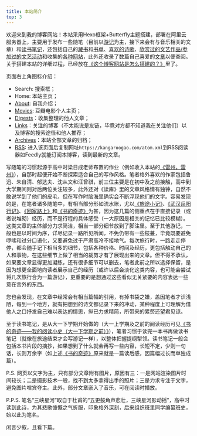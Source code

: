 ```yaml
---
title: 本站简介
top: 3
---
```


欢迎来到我的博客网站！本站采用Hexo框架+Butterfly主题搭建，部署在阿里云服务器上，主要用于发布一些随笔（目前以[游记](https://kangaroogao.com/categories/%E6%B8%B8%E8%AE%B0/)为主，接下来会有与音乐相关的文章）和[读书笔记](https://kangaroogao.com/categories/%E8%AF%BB%E4%B9%A6%E7%AC%94%E8%AE%B0/)，还包括自己的[藏书](https://kangaroogao.com/2024/11/15/%E8%97%8F%E4%B9%A6/)和[书单](https://kangaroogao.com/2024/11/15/%E4%B9%A6%E5%8D%95/)、[喜欢的诗歌](https://kangaroogao.com/2024/11/15/%E6%88%91%E5%96%9C%E6%AC%A2%E7%9A%84%E8%AF%97/)、[欣赏过的文艺作品/参加过的文艺活动](https://kangaroogao.com/2024/11/16/%E6%96%87%E8%89%BA%E4%BD%9C%E5%93%81%E3%80%81%E6%B4%BB%E5%8A%A8/)和收集的[各种网站](https://kangaroogao.com/2024/11/15/%E5%90%84%E7%A7%8D%E7%BD%91%E7%AB%99%EF%BC%88%E5%AD%A6%E4%B9%A0%E8%B5%84%E6%BA%90%E3%80%81%E5%B8%B8%E7%94%A8%E5%B7%A5%E5%85%B7%E5%8F%8A%E5%85%B6%E4%BB%96%EF%BC%89/)，此外还收录了数篇自己喜爱的[文章](https://kangaroogao.com/digests/)以便查阅。关于搭建本站的详细过程，已经放在[《这个博客网站是怎么搭建的？》](https://kangaroogao.com/2024/11/22/%E8%BF%99%E4%B8%AA%E5%8D%9A%E5%AE%A2%E7%BD%91%E7%AB%99%E6%98%AF%E5%A6%82%E4%BD%95%E6%90%AD%E5%BB%BA%E7%9A%84%EF%BC%9F/)里了。

页面右上角图标介绍：
- Search: 搜索框；
- Home: 本站主页；
- [About](https://kangaroogao.com/about/): 自我介绍；
- [Movies](https://kangaroogao.com/movies/): 豆瓣电影个人主页；
- [Digests](https://kangaroogao.com/digests/)：收集整理的他人文章；
- [Links](https://kangaroogao.com/links/)：关注的博客（不太能说是友链，毕竟对方都不知道我在关注他们）以及博客的搜索途径和他人推荐；
- [Archives](https://kangaroogao.com/archives/)：本站全部文章的归档；
- [RSS](https://kangaroogao.com/atom.xml): 进入该页面后复制网址`https://kangaroogao.com/atom.xml`到RSS阅读器如Feedly就能订阅本博客，读到最新的文章。

写随笔的习惯起源于高中时梁日成老师布置的作业（例如收入本站的[《雷州，雷州》](https://kangaroogao.com/2020/08/22/%E9%9B%B7%E5%B7%9E%EF%BC%8C%E9%9B%B7%E5%B7%9E/)），自那时起便开始不断探索适合自己的写作风格。笔者格外喜欢的作家包括鲁迅、朱自清、郁达夫、沈从文和汪曾祺，前三位主要是在初中及之前接触，高中到大学期间则对后两位关注较多，此外还对《读库》里的文章风格情有独钟，自然不敢说学到了他们的皮毛，但在写作时脑海里确实会不断浮现他们的文字。容易发现的是，在笔者诸多随笔中，有相当部分形如流水账，尤以[《旅途小记》](https://kangaroogao.com/2024/11/15/%E6%97%85%E9%80%94%E5%B0%8F%E8%AE%B0/)、[《武汉岳阳行记》](https://kangaroogao.com/2024/03/03/%E6%AD%A6%E6%B1%89%E5%B2%B3%E9%98%B3%E8%A1%8C%E8%AE%B0/)、[《回家路上》](https://kangaroogao.com/2024/08/07/%E5%9B%9E%E5%AE%B6%E8%B7%AF%E4%B8%8A%E2%80%94%E2%80%94%E6%9D%AD%E5%B7%9E%E3%80%81%E5%AE%81%E6%B3%A2%E3%80%81%E5%8D%97%E6%98%8C%E3%80%81%E9%83%B4%E5%B7%9E%E3%80%81%E9%9F%B6%E5%85%B3/)和[《书的奇迹》](https://kangaroogao.com/2023/03/22/%E4%B9%A6%E7%9A%84%E5%A5%87%E8%BF%B9%E2%80%94%E2%80%94%E6%88%91%E7%9A%84%E9%98%85%E8%AF%BB%E5%B0%8F%E5%8F%B2%EF%BC%88%E5%A4%A7%E4%B8%80%E4%B8%8B%E5%AD%A6%E6%9C%9F%E4%B9%8B%E5%89%8D%EF%BC%89/)为甚，因为这几篇的侧重点在于直接记录（或者说堆砌）经历，而不是行程的具体感受（一大原因是相关的记忆已比较模糊）。这类文章的主体部分力求简洁，相当一部分细节放到了脚注里。至于其他游记，一般也是以时间为序，详尽记录一路所见所闻，不免仍带有一些枝蔓，毕竟既要避免啰嗦和过分口语化，又要避免过于严肃高冷不接地气。每次旅行时，一路走走停停，都会随手记下相当多的细节，包括各种价格、时间及经历，更包括触动自己的人和事物，在这些细节上做了相当的裁剪才有了展现出来的文章。但不得不承认，如果要文章显得更加凝练，还有很多细节可以删去，笔者此前之所以选择保留，是因为想更全面地向读者展示自己的经历（或许以后会淡化这类内容，也可能会尝试将几次旅行合为一篇游记），更重要的是想通过这些看似无关紧要的内容表达一些意在言外的东西。

您也会发现，在文章中经常会有相当篇幅的引用，有掉书袋之嫌，盖因笔者才识浅陋，每到一个地方，就有把想到的诗文都记录下来的冲动，某种程度上可理解为借他人之口抒发自己难以表达的情思，纵已力求精简，所带来的累赘还望君见谅。

至于读书笔记，是从大一下学期开始做的（大一上学期及之前的阅读经历可见[《书的奇迹——我的阅读小史（大一下学期之前）》](https://kangaroogao.com/2023/03/22/%E4%B9%A6%E7%9A%84%E5%A5%87%E8%BF%B9%E2%80%94%E2%80%94%E6%88%91%E7%9A%84%E9%98%85%E8%AF%BB%E5%B0%8F%E5%8F%B2%EF%BC%88%E5%A4%A7%E4%B8%80%E4%B8%8B%E5%AD%A6%E6%9C%9F%E4%B9%8B%E5%89%8D%EF%BC%89/)），笔者习惯于读完一本书再做读书笔记（就像在旅途结束才会写游记一样），以整体把握提纲掣领。读书笔记一般会包括本书片段的摘抄，如果想到了什么就会再写一些内容，长短不定，少则一句话，长则万余字（如上述[《书的奇迹》](https://kangaroogao.com/2023/03/22/%E4%B9%A6%E7%9A%84%E5%A5%87%E8%BF%B9%E2%80%94%E2%80%94%E6%88%91%E7%9A%84%E9%98%85%E8%AF%BB%E5%B0%8F%E5%8F%B2%EF%BC%88%E5%A4%A7%E4%B8%80%E4%B8%8B%E5%AD%A6%E6%9C%9F%E4%B9%8B%E5%89%8D%EF%BC%89/)原来就是一篇读后感，因篇幅过长而单独成篇）。

P.S. 网页以文字为主，只有部分文章附有图片，原因有三：一是网站渲染图片时间较长；二是摄影技术一般，找不到太多拿得出手的照片；三是力求专注于文字，避免图片喧宾夺主。此外，部分文章嵌入了音乐，可在阅读时播放。

P.P.S. 笔名“三峡星河”取自于杜甫的“五更鼓角声悲壮，三峡星河影动摇”，高中时读到此诗，为其悲歌慷慨之气折服，印象格外深刻，后来组织班里同学编纂班史，始以此为笔名。

闲言少叙，且看下篇。